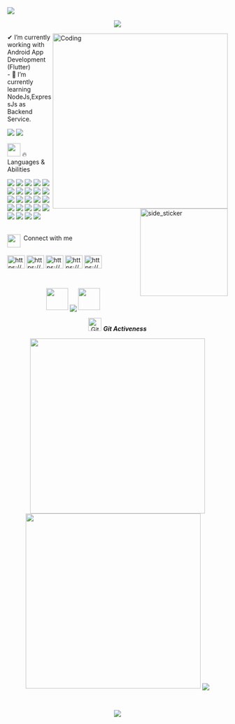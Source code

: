 <img src="https://mir-s3-cdn-cf.behance.net/project_modules/max_1200/54b6c068097599.5b50bca476b9b.gif">
<p align="center">
  <img src="https://readme-typing-svg.herokuapp.com?font=Carter+One&size=25&color=AE0001&center=true&width=600&lines=Assalamualaikum+🙋‍;This+is+Mohammad+Ali;A+Passinate+Flutter+Lover">
</p>
<img align="right" alt="Coding" width="400" src="https://i.pinimg.com/originals/a5/c6/ff/a5c6ff165995f48ef4351f5848a5ff2a.gif">
<img align="right" width=200px height=200px alt="side_sticker" src="https://media.giphy.com/media/TEnXkcsHrP4YedChhA/giphy.gif" />
✔ I’m currently working with Android App Development (Flutter)<br>
- 🌱 I’m currently learning NodeJs,ExpressJs as Backend Service.<br>
<p align="left">
  <img src="https://img.shields.io/github/followers/mscsapan?label=Followers&logo=GitHub&style=for-the-badge">
  <img src="https://gpvc.arturio.dev/mscsapan">
</p>

<img src="https://media.giphy.com/media/iY8CRBdQXODJSCERIr/giphy.gif" width="30px">&nbsp;🔥 Languages & Abilities
<p>
  <img src="https://img.shields.io/badge/Adobe%20after%20affects-CF96FD?style=for-the-badge&logo=Adobe%20after%20effects&logoColor=393665"/>
  <img src="https://img.shields.io/badge/Adobe%20Illustrator-FF9A00?style=for-the-badge&logo=adobe%20illustrator&logoColor=white"/>
  <img src="https://img.shields.io/badge/Adobe%20Lightroom-31A8FF?style=for-the-badge&logo=Adobe%20Lightroom&logoColor=white5"/>
  <img src="https://img.shields.io/badge/Adobe%20Photoshop-31A8FF?style=for-the-badge&logo=Adobe%20Photoshop&logoColor=black"/>
  <img src="https://img.shields.io/badge/Eclipse-2C2255?style=for-the-badge&logo=eclipse&logoColor=white"/>
  <img src="https://img.shields.io/badge/Adobe%20XD-470137?style=for-the-badge&logo=Adobe%20XD&logoColor=#FF61F6"/>
  <img src="https://img.shields.io/badge/Android_Studio-3DDC84?style=for-the-badge&logo=android-studio&logoColor=white"/>
  <img src="https://img.shields.io/badge/apache%20netbeans-1B6AC6?style=for-the-badge&logo=apache%20netbeans%20IDE&logoColor=white"/>
  <img src="https://img.shields.io/badge/Notepad++-90E59A.svg?style=for-the-badge&logo=notepad%2B%2B&logoColor=black"/>
  <img src="https://img.shields.io/badge/Visual_Studio-5C2D91?style=for-the-badge&logo=visual%20studio&logoColor=white"/>
  <img src="https://img.shields.io/badge/Visual_Studio_Code-0078D4?style=for-the-badge&logo=visual%20studio%20code&logoColor=white"/>
  <img src="https://img.shields.io/badge/C%2B%2B-00599C?style=for-the-badge&logo=c%2B%2B&logoColor=white"/>
  <img src="https://img.shields.io/badge/C%23-239120?style=for-the-badge&logo=c-sharp&logoColor=white"/>
  <img src="https://img.shields.io/badge/C-00599C?style=for-the-badge&logo=c&logoColor=white"/> 
  <img src="https://img.shields.io/badge/CSS3-1572B6?style=for-the-badge&logo=css3&logoColor=white"/>
  <img src="https://img.shields.io/badge/HTML5-E34F26?style=for-the-badge&logo=html5&logoColor=white"/>
  <img src="https://img.shields.io/badge/Flutter-02569B?style=for-the-badge&logo=flutter&logoColor=white"/>
  <img src="https://img.shields.io/badge/Google%20Sheets-34A853?style=for-the-badge&logo=google-sheets&logoColor=white"/> 
  <img src="https://img.shields.io/badge/Microsoft_Excel-217346?style=for-the-badge&logo=microsoft-excel&logoColor=white"/> 
  <img src="https://img.shields.io/badge/Microsoft_Office-D83B01?style=for-the-badge&logo=microsoft-office&logoColor=white"/>
  <img src="https://img.shields.io/badge/Microsoft_PowerPoint-B7472A?style=for-the-badge&logo=microsoft-powerpoint&logoColor=white"/>
  <img src="https://img.shields.io/badge/Android-3DDC84?style=for-the-badge&logo=android&logoColor=white"/>
  <img src="https://img.shields.io/badge/Kali_Linux-557C94?style=for-the-badge&logo=kali-linux&logoColor=white"/>
   <img src="https://img.shields.io/badge/Windows-0078D6?style=for-the-badge&logo=windows&logoColor=white"/> 
</p><br>
<img align="left" src="https://media.giphy.com/media/iY8CRBdQXODJSCERIr/giphy.gif" width="30px">&nbsp;Connect with me<br><br>
<p align="left">
<a href="https://linkedin.com/in/https://www.linkedin.com/in/shohel-amir-296106154/" target="blank"><img align="center" src="https://raw.githubusercontent.com/rahuldkjain/github-profile-readme-generator/master/src/images/icons/Social/linked-in-alt.svg" alt="https://www.linkedin.com/in/shohel-amir-296106154/" height="30" width="40" /></a>
<a href="https://fb.com/https://www.facebook.com/shohel.amir.90/" target="blank"><img align="center" src="https://raw.githubusercontent.com/rahuldkjain/github-profile-readme-generator/master/src/images/icons/Social/facebook.svg" alt="https://www.facebook.com/shohel.amir.90/" height="30" width="40" /></a>
<a href="https://dribbble.com/https://dribbble.com/shohel" target="blank"><img align="center" src="https://raw.githubusercontent.com/rahuldkjain/github-profile-readme-generator/master/src/images/icons/Social/dribbble.svg" alt="https://dribbble.com/shohel" height="30" width="40" /></a>
<a href="https://www.behance.net/https://www.behance.net/shohelamir1" target="blank"><img align="center" src="https://raw.githubusercontent.com/rahuldkjain/github-profile-readme-generator/master/src/images/icons/Social/behance.svg" alt="https://www.behance.net/shohelamir1" height="30" width="40" /></a>
<a href="https://www.youtube.com/c/https://www.youtube.com/channel/ucgkbq4-5todybehggjr1vwg" target="blank"><img align="center" src="https://raw.githubusercontent.com/rahuldkjain/github-profile-readme-generator/master/src/images/icons/Social/youtube.svg" alt="https://www.youtube.com/channel/ucgkbq4-5todybehggjr1vwg" height="30" width="40" /></a>
</p> <br>
<p align="center">
   <img src="https://media.giphy.com/media/gH3LO09IOiZIqePwv9/giphy.gif" width="50" /> <b><img align="center" src="https://quotes-github-readme.vercel.app/api?type=horizontal&theme=dracula&myquote=Learning to code is learning to create and innovate"></b> <img src="https://media.giphy.com/media/qjqUcgIyRjsl2/giphy.gif" width="50" />
</p>
<p align="center">
   <img src="https://media.giphy.com/media/W5eoZHPpUx9sapR0eu/giphy.gif" width="30px" alt="Git"/>&nbsp;<i><b>Git Activeness</b>
</p>

<p align = "center">
  <img src = "https://github-readme-stats.vercel.app/api?username=mscsapan&&show_icons=true&title_color=ffffff&icon_color=bb2acf&text_color=daf7dc&bg_color=151515" width = 400>
  <img src = "https://github-readme-streak-stats.herokuapp.com?user=mscsapan&theme=dark&hide_border=true" width = 400>
  <img align="center" src="https://github-readme-stats.vercel.app/api/top-langs/?username=mscsapan&theme=light&hide_langs_below=1" />
</p><br>
<p align="center">
  <img src="https://www.gifcen.com/wp-content/uploads/2021/05/the-end-gif-12.gif">
</p>




